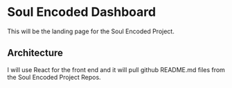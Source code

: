 # Soul Encoded Dashboard

This will be the landing page for the Soul Encoded Project.

## Architecture

I will use React for the front end and it will pull github README.md files from the Soul Encoded Project Repos. 